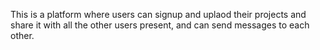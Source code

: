 This is a platform where users can signup and uplaod their projects and share it with all the other users present, and can send messages to each other.
